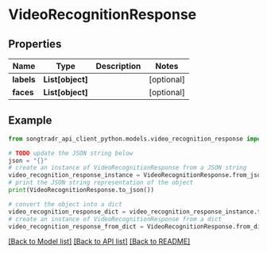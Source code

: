 # VideoRecognitionResponse


## Properties

Name | Type | Description | Notes
------------ | ------------- | ------------- | -------------
**labels** | **List[object]** |  | [optional] 
**faces** | **List[object]** |  | [optional] 

## Example

```python
from songtradr_api_client_python.models.video_recognition_response import VideoRecognitionResponse

# TODO update the JSON string below
json = "{}"
# create an instance of VideoRecognitionResponse from a JSON string
video_recognition_response_instance = VideoRecognitionResponse.from_json(json)
# print the JSON string representation of the object
print(VideoRecognitionResponse.to_json())

# convert the object into a dict
video_recognition_response_dict = video_recognition_response_instance.to_dict()
# create an instance of VideoRecognitionResponse from a dict
video_recognition_response_from_dict = VideoRecognitionResponse.from_dict(video_recognition_response_dict)
```
[[Back to Model list]](../README.md#documentation-for-models) [[Back to API list]](../README.md#documentation-for-api-endpoints) [[Back to README]](../README.md)


